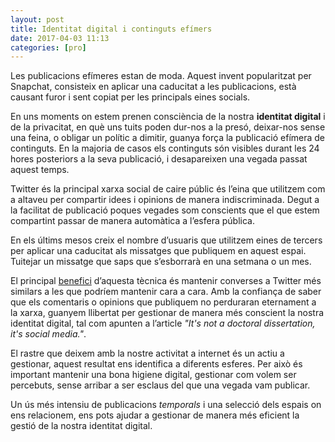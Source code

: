 ```yaml
---
layout: post
title: Identitat digital i continguts efímers
date: 2017-04-03 11:13
categories: [pro]
---
```

Les publicacions efímeres estan de moda. Aquest invent popularitzat per Snapchat, consisteix en aplicar una caducitat a les publicacions, està causant furor i sent copiat per les principals eines socials.

En uns moments on estem prenen consciència de la nostra **identitat digital** i de la privacitat, en què uns tuits poden dur-nos a la presó, deixar-nos sense una feina, o obligar un polític a dimitir, guanya força la publicació efímera de continguts. En la majoria de casos els continguts són visibles durant les 24 hores posteriors a la seva publicació, i desapareixen una vegada passat aquest temps.

Twitter és la principal xarxa social de caire públic és l’eina que utilitzem com a altaveu per compartir idees i opinions de manera indiscriminada. Degut a la facilitat de publicació poques vegades som conscients que el que estem compartint passar de manera automàtica a l’esfera pública.

En els últims mesos creix el nombre d’usuaris que utilitzem eines de tercers per aplicar una caducitat als missatges que publiquem en aquest espai. Tuitejar un missatge que saps que s’esborrarà en una setmana o un mes.

El principal [benefici](http://fusion.net/meet-the-tweet-deleters-people-who-are-making-their-tw-1793845430) d’aquesta tècnica és mantenir converses a Twitter més similars a les que podríem mantenir cara a cara. Amb la confiança de saber que els comentaris o opinions que publiquem no perduraran eternament a la xarxa, guanyem llibertat per gestionar de manera més conscient la nostra identitat digital, tal com apunten a l’article *"It's not a doctoral dissertation, it's social media."*.

El rastre que deixem amb la nostre activitat a internet és un actiu a gestionar, aquest resultat ens identifica a diferents esferes. Per això és important mantenir una bona higiene digital, gestionar com volem ser percebuts, sense arribar a ser esclaus del que una vegada vam publicar.

Un ús més intensiu de publicacions *temporals* i una selecció dels espais on ens relacionem, ens pots ajudar a gestionar de manera més eficient la gestió de la nostra identitat digital.
